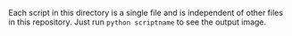 Each script in this directory is a single file and is independent of other files in this repository. Just run `python scriptname` to see the output image.